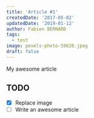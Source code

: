 ```yaml
---
title: 'Article #1'
createdDate: '2017-05-02'
updatedDate: '2019-01-12'
author: Fabien BERNARD
tags:
  - test
image: pexels-photo-59628.jpeg
draft: false
---
```


My awesome article

## TODO

-   [x] Replace image
-   [ ] Write an awesome article
